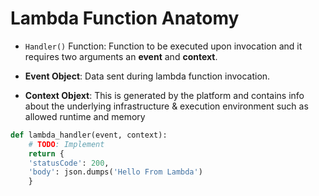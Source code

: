 # Lambda Function Anatomy

- `Handler()` Function: Function to be executed upon invocation and it requires two 
arguments an **event** and **context**.

- **Event Object**: Data sent during lambda function invocation.

- **Context Objext**: This is generated by the platform and contains info about
the underlying infrastructure & execution environment such as allowed runtime and 
memory


```python
def lambda_handler(event, context):
    # TODO: Implement
    return {
    'statusCode': 200,
    'body': json.dumps('Hello From Lambda')
    }
```
